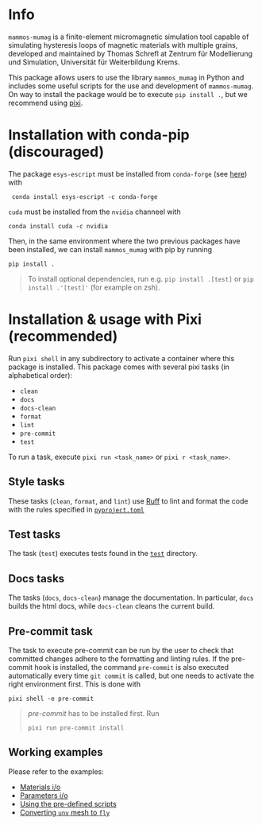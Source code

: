 # Info
`mammos-mumag` is a finite-element micromagnetic simulation tool capable of simulating hysteresis loops of magnetic materials with multiple grains, developed and maintained by Thomas Schrefl at Zentrum für Modellierung und Simulation, Universität für Weiterbildung Krems.

This package allows users to use the library `mammos_mumag` in Python and includes some useful scripts for the use and development of `mammos-mumag`. On way to install the package would be to execute `pip install .`, but we recommend using [pixi](https://prefix.dev).


# Installation with conda-pip (discouraged)
The package `esys-escript` must be installed from `conda-forge` (see [here](https://github.com/LutzGross/esys-escript.github.io/)) with
```console
 conda install esys-escript -c conda-forge
 ```

`cuda` must be installed from the `nvidia` channeel with
```console
conda install cuda -c nvidia
```

Then, in the same environment where the two previous packages have been installed, we can install `mammos_mumag` with pip by running
```console
pip install .
```

> To install optional dependencies, run e.g. `pip install .[test]` or `pip install .'[test]'` (for example on zsh).


# Installation & usage with Pixi (recommended)
Run `pixi shell` in any subdirectory to activate a container where this package is installed.
This package comes with several pixi tasks (in alphabetical order):
- `clean`
- `docs`
- `docs-clean`
- `format`
- `lint`
- `pre-commit`
- `test`

To run a task, execute `pixi run <task_name>` or `pixi r <task_name>`.


## Style tasks
These tasks (`clean`, `format`, and `lint`) use [Ruff](https://docs.astral.sh/ruff/) to lint and format the code with the rules specified in [`pyproject.toml`](pyproject.toml)


## Test tasks
The task (`test`) executes tests found in the [`test`](test/) directory.


## Docs tasks
The tasks (`docs`, `docs-clean`) manage the documentation. In particular, `docs` builds the html docs, while `docs-clean` cleans the current build.


## Pre-commit task
The task to execute pre-commit can be run by the user to check that committed changes adhere to the formatting and linting rules.
If the pre-commit hook is installed, the command `pre-commit` is also executed automatically every time `git commit` is called, but one needs to activate the right environment first.
This is done with
```console
pixi shell -e pre-commit
```

> *pre-commit* has to be installed first. Run
> ```console
> pixi run pre-commit install
> ```


## Working examples
Please refer to the examples:
- [Materials i/o](docs/source/notebooks/materials_io.ipynb)
- [Parameters i/o](docs/source/notebooks/parameters_io.ipynb)
- [Using the pre-defined scripts](docs/source/notebooks/scripts.ipynb)
- [Converting `unv` mesh to `fly`](docs/source/notebooks/unvtofly.ipynb)

